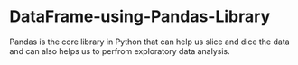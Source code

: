 # DataFrame-using-Pandas-Library
Pandas is the core library in Python that can help us slice and dice the data and can also helps us to perfrom exploratory data analysis.
